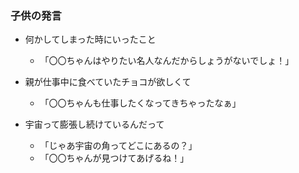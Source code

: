 ### 子供の発言
* 何かしてしまった時にいったこと
  * 「〇〇ちゃんはやりたい名人なんだからしょうがないでしょ！」

* 親が仕事中に食べていたチョコが欲しくて
  * 「〇〇ちゃんも仕事したくなってきちゃったなぁ」

* 宇宙って膨張し続けているんだって
  * 「じゃあ宇宙の角ってどこにあるの？」 
  * 「〇〇ちゃんが見つけてあげるね！」

